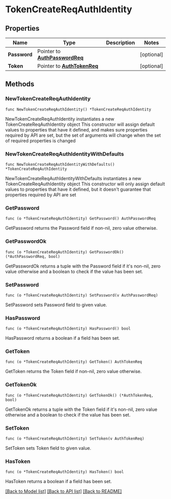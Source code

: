 # TokenCreateReqAuthIdentity

## Properties

Name | Type | Description | Notes
------------ | ------------- | ------------- | -------------
**Password** | Pointer to [**AuthPasswordReq**](AuthPasswordReq.md) |  | [optional] 
**Token** | Pointer to [**AuthTokenReq**](AuthTokenReq.md) |  | [optional] 

## Methods

### NewTokenCreateReqAuthIdentity

`func NewTokenCreateReqAuthIdentity() *TokenCreateReqAuthIdentity`

NewTokenCreateReqAuthIdentity instantiates a new TokenCreateReqAuthIdentity object
This constructor will assign default values to properties that have it defined,
and makes sure properties required by API are set, but the set of arguments
will change when the set of required properties is changed

### NewTokenCreateReqAuthIdentityWithDefaults

`func NewTokenCreateReqAuthIdentityWithDefaults() *TokenCreateReqAuthIdentity`

NewTokenCreateReqAuthIdentityWithDefaults instantiates a new TokenCreateReqAuthIdentity object
This constructor will only assign default values to properties that have it defined,
but it doesn't guarantee that properties required by API are set

### GetPassword

`func (o *TokenCreateReqAuthIdentity) GetPassword() AuthPasswordReq`

GetPassword returns the Password field if non-nil, zero value otherwise.

### GetPasswordOk

`func (o *TokenCreateReqAuthIdentity) GetPasswordOk() (*AuthPasswordReq, bool)`

GetPasswordOk returns a tuple with the Password field if it's non-nil, zero value otherwise
and a boolean to check if the value has been set.

### SetPassword

`func (o *TokenCreateReqAuthIdentity) SetPassword(v AuthPasswordReq)`

SetPassword sets Password field to given value.

### HasPassword

`func (o *TokenCreateReqAuthIdentity) HasPassword() bool`

HasPassword returns a boolean if a field has been set.

### GetToken

`func (o *TokenCreateReqAuthIdentity) GetToken() AuthTokenReq`

GetToken returns the Token field if non-nil, zero value otherwise.

### GetTokenOk

`func (o *TokenCreateReqAuthIdentity) GetTokenOk() (*AuthTokenReq, bool)`

GetTokenOk returns a tuple with the Token field if it's non-nil, zero value otherwise
and a boolean to check if the value has been set.

### SetToken

`func (o *TokenCreateReqAuthIdentity) SetToken(v AuthTokenReq)`

SetToken sets Token field to given value.

### HasToken

`func (o *TokenCreateReqAuthIdentity) HasToken() bool`

HasToken returns a boolean if a field has been set.


[[Back to Model list]](../README.md#documentation-for-models) [[Back to API list]](../README.md#documentation-for-api-endpoints) [[Back to README]](../README.md)


